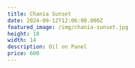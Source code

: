 ```yaml
---
title: Chania Sunset
date: 2024-09-12T12:06:00.000Z
featured_image: /img/chania-sunset.jpg
height: 18
width: 14
description: Oil on Panel
price: 600
---
```

